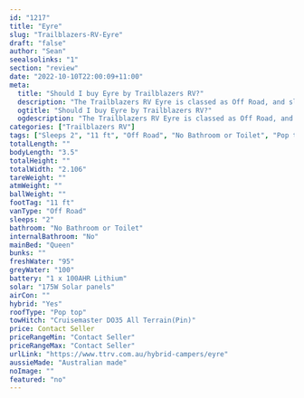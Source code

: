```yaml
---
id: "1217"
title: "Eyre"
slug: "Trailblazers-RV-Eyre"
draft: "false"
author: "Sean"
seealsolinks: "1"
section: "review"
date: "2022-10-10T22:00:09+11:00"
meta:
  title: "Should I buy Eyre by Trailblazers RV?"
  description: "The Trailblazers RV Eyre is classed as Off Road, and sleeps 2 people. It is Australian made and comes in at 11 ft. It generally has No Bathroom or Toilet."
  ogtitle: "Should I buy Eyre by Trailblazers RV?"
  ogdescription: "The Trailblazers RV Eyre is classed as Off Road, and sleeps 2 people. It is Australian made and comes in at 11 ft. It generally has No Bathroom or Toilet."
categories: ["Trailblazers RV"]
tags: ["Sleeps 2", "11 ft", "Off Road", "No Bathroom or Toilet", "Pop top", "Price Unknown", "Australian made"]
totalLength: ""
bodyLength: "3.5"
totalHeight: ""
totalWidth: "2.106"
tareWeight: ""
atmWeight: ""
ballWeight: ""
footTag: "11 ft"
vanType: "Off Road"
sleeps: "2"
bathroom: "No Bathroom or Toilet"
internalBathroom: "No"
mainBed: "Queen"
bunks: ""
freshWater: "95"
greyWater: "100"
battery: "1 x 100AHR Lithium"
solar: "175W Solar panels"
airCon: ""
hybrid: "Yes"
roofType: "Pop top"
towHitch: "Cruisemaster DO35 All Terrain(Pin)"
price: Contact Seller
priceRangeMin: "Contact Seller"
priceRangeMax: "Contact Seller"
urlLink: "https://www.ttrv.com.au/hybrid-campers/eyre"
aussieMade: "Australian made"
noImage: ""
featured: "no"
---
```

